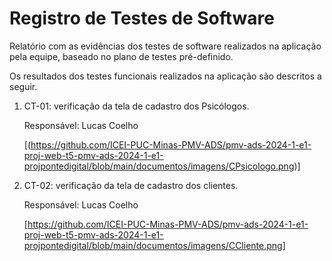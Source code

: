 # Registro de Testes de Software

Relatório com as evidências dos testes de software realizados na aplicação pela equipe, baseado no plano de testes pré-definido.

Os resultados dos testes funcionais realizados na aplicação são descritos a seguir.

<ol>
  
  <li> CT-01: verificação da tela de cadastro dos Psicólogos.

  Responsável: Lucas Coelho

[(https://github.com/ICEI-PUC-Minas-PMV-ADS/pmv-ads-2024-1-e1-proj-web-t5-pmv-ads-2024-1-e1-projpontedigital/blob/main/documentos/imagens/CPsicologo.png)]

  </li>

  <li> CT-02: verificação da tela de cadastro dos clientes.

  Responsável: Lucas Coelho

  [https://github.com/ICEI-PUC-Minas-PMV-ADS/pmv-ads-2024-1-e1-proj-web-t5-pmv-ads-2024-1-e1-projpontedigital/blob/main/documentos/imagens/CCliente.png]
    
  </li>
  
</ol>
